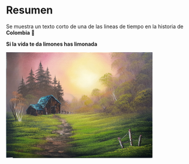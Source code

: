 # Resumen 
Se muestra un texto corto de una de las lineas de tiempo en la historia de **Colombia** 🧭

**Si la vida te da limones has limonada**

<img src = "img/campo.jpg" width=400>

